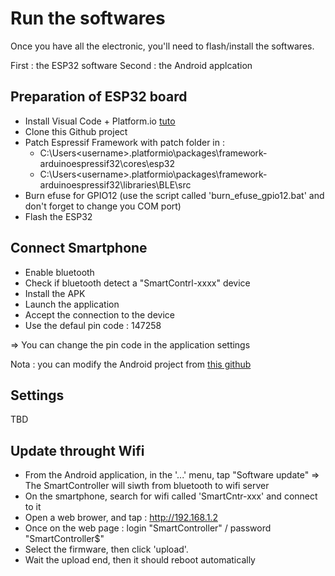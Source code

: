 # Run the softwares
Once you have all the electronic, you'll need to flash/install the softwares.

First : the ESP32 software
Second : the Android applcation

## Preparation of ESP32 board
- Install Visual Code + Platform.io [tuto](https://platformio.org/install/ide?install=vscode)
- Clone this Github project
- Patch Espressif Framework with patch folder in :
  - C:\Users\<username>\.platformio\packages\framework-arduinoespressif32\cores\esp32
  - C:\Users\<username>\.platformio\packages\framework-arduinoespressif32\libraries\BLE\src
- Burn efuse for GPIO12 (use the script called 'burn_efuse_gpio12.bat' and don't forget to change you COM port)
- Flash the ESP32

## Connect Smartphone
- Enable bluetooth
- Check if bluetooth detect a "SmartContrl-xxxx" device
- Install the APK
- Launch the application
- Accept the connection to the device
- Use the defaul pin code : 147258

=> You can change the pin code in the application settings

Nota : you can modify the Android project from [this github](https://github.com/Koxx3/minimo_android) 

## Settings
TBD

## Update throught Wifi
- From the Android application, in the '...' menu, tap "Software update"
=> The SmartController will siwth from bluetooth to wifi server
- On the smartphone, search for wifi called 'SmartCntr-xxx' and connect to it
- Open a web brower, and tap : http://192.168.1.2
- Once on the web page : login "SmartController" / password "SmartController$"
- Select the firmware, then click 'upload'.
- Wait the upload end, then it should reboot automatically

